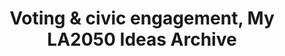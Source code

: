 ---
title: 'Voting & civic engagement, My LA2050 Ideas Archive'
tag: Voting & civic engagement
is_search_results: true

---